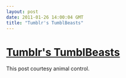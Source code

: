 ```yaml
---
layout: post
date: 2011-01-26 14:00:04 GMT
title: "Tumblr's TumblBeasts"
---
```

# [Tumblr's TumblBeasts](http://oatmeal.tumblr.com/post/2910950328/dear-tumblr)

This post courtesy animal control.